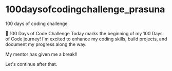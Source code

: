# 100daysofcodingchallenge_prasuna
100 days of coding challenge

🚀 100 Days of Code Challenge 
Today marks the beginning of my 100 Days of Code journey! I'm excited to enhance my coding skills, build projects, and document my progress along the way.

My mentor has given me a break!!

Let's  continue after that.

